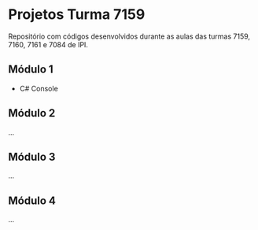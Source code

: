 # Projetos Turma 7159
Repositório com códigos desenvolvidos durante as aulas das turmas 7159, 7160, 7161 e 7084 de IPI.

## Módulo 1
* C# Console

## Módulo 2
...

## Módulo 3
...

## Módulo 4
...
